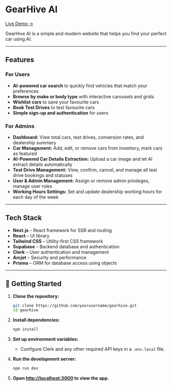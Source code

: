 # GearHive AI

[Live Demo →](https://gearhive-one.vercel.app/)

GearHive AI is a simple and modern website that helps you find your perfect car using AI.

---

## Features

### For Users

- **AI-powered car search** to quickly find vehicles that match your preferences
- **Browse by make or body type** with interactive carousels and grids
- **Wishlist cars** to save your favourite cars
- **Book Test Drives** to test favourite cars
- **Simple sign-up and authentication** for users

### For Admins

- **Dashboard:** View total cars, test drives, conversion rates, and dealership summary
- **Car Management:** Add, edit, or remove cars from inventory, mark cars as featured
- **AI-Powered Car Details Extraction:** Upload a car image and let AI extract details automatically
- **Test Drive Management:** View, confirm, cancel, and manage all test drive bookings and statuses
- **User & Admin Management:** Assign or remove admin privileges, manage user roles
- **Working Hours Settings:** Set and update dealership working hours for each day of the week
---

## Tech Stack

- **Next.js** – React framework for SSR and routing
- **React** – UI library
- **Tailwind CSS** – Utility-first CSS framework
- **Supabase** – Backend database and authentication
- **Clerk** – User authentication and management
- **Arcjet** – Security and performance
- **Prisma** – ORM for database access using objects

---

## 🚀 Getting Started

1. **Clone the repository:**
   ```bash
   git clone https://github.com/yourusername/gearhive.git
   cd gearhive
   ```

2. **Install dependencies:**
   ```bash
   npm install
   ```

3. **Set up environment variables:**
   - Configure Clerk and any other required API keys in a `.env.local` file.

4. **Run the development server:**
   ```bash
   npm run dev
   ```

5. **Open [http://localhost:3000](http://localhost:3000) to view the app.**
